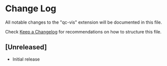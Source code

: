 # Change Log

All notable changes to the "qc-vis" extension will be documented in this file.

Check [Keep a Changelog](http://keepachangelog.com/) for recommendations on how to structure this file.

## [Unreleased]

- Initial release
